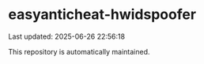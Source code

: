 # easyanticheat-hwidspoofer

Last updated: 2025-06-26 22:56:18

This repository is automatically maintained.
